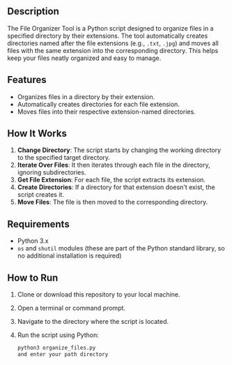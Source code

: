 
## Description

The File Organizer Tool is a Python script designed to organize files in a specified directory by their extensions. The tool automatically creates directories named after the file extensions (e.g., `.txt`, `.jpg`) and moves all files with the same extension into the corresponding directory. This helps keep your files neatly organized and easy to manage.

## Features

- Organizes files in a directory by their extension.
- Automatically creates directories for each file extension.
- Moves files into their respective extension-named directories.

## How It Works

1. **Change Directory**: The script starts by changing the working directory to the specified target directory.
2. **Iterate Over Files**: It then iterates through each file in the directory, ignoring subdirectories.
3. **Get File Extension**: For each file, the script extracts its extension.
4. **Create Directories**: If a directory for that extension doesn't exist, the script creates it.
5. **Move Files**: The file is then moved to the corresponding directory.

## Requirements

- Python 3.x
- `os` and `shutil` modules (these are part of the Python standard library, so no additional installation is required)

## How to Run

1. Clone or download this repository to your local machine.
2. Open a terminal or command prompt.
3. Navigate to the directory where the script is located.
4. Run the script using Python:

    ```bash
    python3 organize_files.py
    and enter your path directory
    ```
